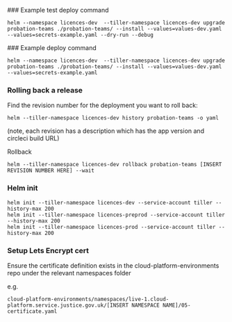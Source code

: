 ### Example test deploy command
```
helm --namespace licences-dev  --tiller-namespace licences-dev upgrade probation-teams ./probation-teams/ --install --values=values-dev.yaml --values=secrets-example.yaml --dry-run --debug
```

### Example deploy command
```
helm --namespace licences-dev  --tiller-namespace licences-dev upgrade probation-teams ./probation-teams/ --install --values=values-dev.yaml --values=secrets-example.yaml
```

### Rolling back a release
Find the revision number for the deployment you want to roll back:
```
helm --tiller-namespace licences-dev history probation-teams -o yaml
```
(note, each revision has a description which has the app version and circleci build URL)

Rollback
```
helm --tiller-namespace licences-dev rollback probation-teams [INSERT REVISION NUMBER HERE] --wait
```

### Helm init

```
helm init --tiller-namespace licences-dev --service-account tiller --history-max 200
helm init --tiller-namespace licences-preprod --service-account tiller --history-max 200
helm init --tiller-namespace licences-prod --service-account tiller --history-max 200
```

### Setup Lets Encrypt cert

Ensure the certificate definition exists in the cloud-platform-environments repo under the relevant namespaces folder

e.g.
```
cloud-platform-environments/namespaces/live-1.cloud-platform.service.justice.gov.uk/[INSERT NAMESPACE NAME]/05-certificate.yaml
```
